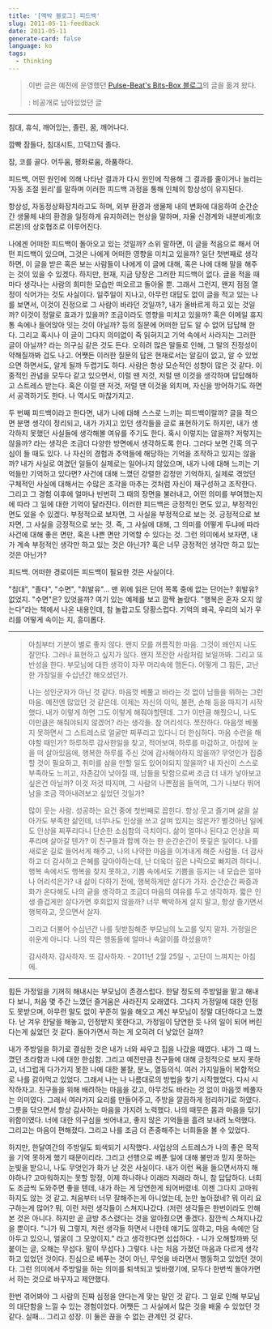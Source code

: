```yaml
---
title: '[맥박 블로그] 피드백'
slug: 2011-05-11-feedback
date: 2011-05-11
generate-card: false
language: ko
tags:
  - thinking
---
```


> 이번 글은 예전에 운영했던 [Pulse-Beat's Bits-Box 블로그](https://pulsebeat.tistory.com/)의 글을 옮겨 왔다.
>
> : 비공개로 남아있었던 글

---

침대, 휴식, 깨어있는, 졸린, 꿈, 깨어나다.

깜빡 잠들다, 침대시트, 끄덕끄덕 졸다.

잠, 코를 골다. 어두움, 평화로움, 하품하다.

피드백, 어떤 원인에 의해 나타난 결과가 다시 원인에 작용해 그 결과를 줄이거나 늘리는 '자동 조절 원리'를 말하며 이러한 피드백 과정을 통해 인체의 항상성이 유지된다.

항상성, 자동정상화장치라고도 하며, 외부 환경과 생물체 내의 변화에 대응하여 순간순간 생물체 내의 환경을 일정하게 유지하려는 현상을 말하며, 자율 신경계와 내분비계(호르몬)의 상호협조로 이루어진다.

나에겐 어떠한 피드백이 돌아오고 있는 것일까? 소위 말하면, 이 글을 적음으로 해서 어떤 피드백이 있으며, 그것은 나에게 어떠한 영향을 미치고 있을까? 일단 첫번째로 생각하면, 이 글을 받은 혹은 보는 사람들이 나에게 이 글에 대해, 혹은 나에 대해 말을 해주는 것이 있을 수 있겠다. 하지만, 현재, 지금 당장은 그러한 피드백이 없다. 글을 적을 때마다 생각나는 사람의 희미한 모습만 떠오르고 돌아올 뿐. 그래서 그런지, 왠지 점점 열정이 식어가는 것도 사실이다. 일주일이 지나고, 아무런 대답도 없이 글을 적고 있는 나를 보면서, 이것이 진정으로 그 사람이 바라던 것일까?, 내가 올바르게 하고 있는 것일까? 이것이 정말로 효과가 있을까? 조금이라도 영향을 미치고 있을까? 혹은 이메일 휴지통 속에나 들어앉아 잇는 것이 아닐까? 등의 질문에 어떠한 답도 알 수 없어 답답해 한다. 그리고 혹시나 이 글이 그다지 의미없이 죽 읽혀지고 기억 속에서 사라지는 그러한 글이 아닐까? 라는 의구심 같은 것도 든다. 오히려 많은 말들로 인해, 그 말의 진정성이 약해질까봐 겁도 나고. 어쨋든 이러한 질문의 답은 현재로서는 알길이 없고, 알 수 있었으면 하면서도, 알게 될까 두렵기도 하다. 사람은 항상 모순적인 성향이 많은 것 같다. 이중적인 관념을 모두다 같고 있으면서, 이럴 땐 저것, 저럴 땐 이것을 생각하며 답답해하고 스트레스 받는다. 혹은 이럴 땐 저것, 저럴 땐 이것을 외치며, 자신을 방어하기도 하면서 공격하기도 한다. 나 역시도 마찮가지고.

두 번째 피드백이라고 한다면, 내가 나에 대해 스스로 느끼는 피드백이랄까? 글을 적으면 분명 생각이 정리되고, 내가 가지고 있던 생각들을 글로 표현하기도 하지만, 내가 생각하지 못했던 사실들에 생각해볼 여유를 주기도 한다. 혹시 이렇지는 않을까? 저렇지는 않을까? 라는 생각은 조금더 다양한 방면에서 생각하도록 한다. 그러다 보면 간혹 의구심이 들 때도 있다. 나 자신의 경험과 추억들에 해당하는 기억을 조작하고 있지는 않을까? 내가 사실로 여겼던 일들이 실제로는 일어나지 않았으며, 내가 나에 대해 느끼는 기억들만 기억하고 있다면? 사건에 대해 느꼈던 강렬한 감정만 기억하지, 실제로 겪었던 구체적인 사실에 대해서는 수많은 조각을 마추는 것처럼 자신이 재구성하고 조작한다. 그리고 그 경험 이후에 얼마나 빈번히 그 때의 장면을 불러내고, 어떤 의미를 부여했는지에 따라 그 일에 대한 기억이 달라진다. 이러한 피드백은 긍정적인 면도 있고, 부정적인 면도 있을 수 있겠다. 부정적으로 보자면, 그 사실을 부정적으로 보는 것. 긍정적으로 보자면, 그 사실을 긍정적으로 보는 것. 즉, 그 사실에 대해, 그 의미를 어떻게 두냐에 따라 사건에 대해 좋은 면만, 혹은 나쁜 면만 기억할 수 있다는 것. 그런 의미에서 보자면, 내가 계속 부정적인 생각만 하고 있는 것은 아닌가? 혹은 너무 긍정적인 생각만 하고 있는 것은 아닌가?

피드백. 어떠한 경로이든 피드백이 필요한 것은 사실이다.

"침대", "졸다", "수면", "휘발유"... 맨 위에 읽은 단어 목록 중에 없는 단어는? 휘발유? 없었지. "수면"은? 있엇을까? 여기 있는 예제를 보고 깜짝 놀랐다. "행복은 혼자 오지 않는다"라는 책에서 나온 내용인데, 참 놀랍고도 당황스럽다. 기억의 왜곡, 우리의 뇌가 우리를 어떻게 속이는 지, 흥미롭다.

---

> 아침부터 기분이 별로 좋지 않다. 왠지 모를 꺼름직한 마음. 그것이 왜인지 나도 잘안다. 그러나 표현하고 싶지가 않다. 왠지 쪼잔한 사람처럼 보일까봐. 그리고 또 반성을 한다. 부모님에 대한 생각이 자꾸 머리속에 맴돈다. 어떻게 그 힘든, 고난한 가장일을 수십년간 해오셨던가.
>
> 나는 성인군자가 아닌 것 같다. 마음껏 베풀고 바라는 것 없이 남들을 위하는 그런 마음. 예전엔 많았던 것 같은데. 이제는 자신의 이익, 불편, 손해 등을 따지기 시작했다. 내가 이렇게 하면 그도 이렇게 해줘야할텐데. 그가 이만큼 해줬으니, 나도 이만큼은 해줘야되지 않겠어? 라는 생각들. 참 어리석다. 쪼잔하다. 마음껏 베풀지 못하면서 그 스트레스로 얼굴만 찌푸리고 있다니 더 한심하다. 마음 수련을 해야할 때인가? 하루하루 감사한일을 찾고, 적어보여, 하루를 마감하고, 아침에 눈을 떠 살아있음에, 행복한 하루를 주신 것에 감사해야하지 않을까? 무엇인가 집중할 것이 필요하고, 취미를 삼을 만할 일도 있어야되지 않을까? 내 자신이 스스로 부족하도 느끼고, 자존감이 낮아질 때, 남들을 탓함으로써 조금 더 내가 낳아보고 싶은건 아닐까? 이것 저것 따지며, 그 사람의 나쁜점을 들먹여, 그가 나보다 뛰어남을 조금 깍아내려보고 싶었던 것일가?
>
> 많이 웃는 사람. 성공하는 요건 중에 첫번째로 꼽힌다. 항상 웃고 즐기며 삶을 살아가도 부족한 삶인데, 너무나도 인상을 쓰고 살며 있지는 않은가? 별것아닌 일에도 인상을 찌푸리다니 단순한 소심함의 극치이다. 삶이 얼마나 된다고 인상을 찌푸리며 살아갈 텐가? 이 친구들과 함께 하는 한 순간순간이 뜻깊은 일이다. 나를 새로운 길로 들어서게 해주고, 나의 나약한 마음을 이겨내게 해준 사람들. 더 감사하고 더 감사하고 은혜를 갚아야하는데, 난 더욱더 깊은 나락으로 빠지려 하다니. 행복 속에서도 행복을 찾지 못하고, 기쁨 속에서도 기쁨을 등지는 내 모습은 얼마나 어리석은가? 내 삶이 다하기 전에, 행복하게만 살다가 가자. 순간순간 짜증과 화가 온다해도 나의 긑을 생각하고 조금더 마음의 여유를 두고 생각하자. 짧은 인생 즐겁게만 살다가면 후회없지 않을까? 너무 빡박하게 살지 말고, 항상 즐기면서 행복하고, 웃으면서 살자.
>
> 그리고 더불어 수십년간 나를 뒷받침해준 부모님의 노고를 잊지 말자. 가정일은 쉬운게 아니다. 나의 작은 행동들에 얼마나 속앓이를 하셨을까?
>
> 감사하자. 감사하자. 또 감사하자. - 2011년 2월 25일 -, 고단이 느껴지는 아침에.

---

힘든 가정일을 기꺼히 해내시는 부모님이 존경스럽다. 한달 정도의 주방일을 맡고 해내다 보니, 처음 몇 주간 느꼈던 즐거움은 사라진지 오래였다. 그다지 가정일에 대한 인정도 못받으며, 아무런 말도 없이 꾸준히 일을 해오고 계신 부모님이 정말 대단하다고 느꼈다. 난 겨우 한달을 해놓고, 인정받지 못한다고, 가정일이 당연한 듯 나의 일이 되어 버린다는게 싫었던 것 같다. 돌아가면서 하는 게 오히려 더 낳았던 걸까?

내가 주방일을 하기로 결심한 것은 내가 너와 싸우고 집을 나갔을 때였다. 내가 그 때 느꼈던 초라함과 나에 대한 한심함. 그리고 예전만큼 친구들에 대해 긍정적으로 보지 못하고, 너그럽게 다가가지 못한 나에 대한 불찰, 분노, 열등의식. 여러 가지일들이 복합적으로 나를 갉아먹고 있었다. 그래서 나는 나 나름대로의 방법을 찾기 시작했었다. 다시 시작하자고. 친구들을 위해 배려하는 마음을 갖고, 아무것도 바라는 것 없이 마음껏 베풀자는 의미였다. 그래서 여러가지 요리를 만들어주고, 주방을 깔끔하게 정리하기로 하였다. 그릇을 닦으면서 항상 감사하는 마음을 가지려 노력했다. 나의 때뭇은 몸과 마음을 닦기 위함이였다. 너에 대한 의구심을 씻어내고, 좋지 않은 기억들을 흘려 보내려 노력했다. 그리고는 마음이 편해졌다. 그리고 나를 조금 더 존중해주는 너희들을 볼 수 있었다.

하지만, 한달여간의 주방일도 퇴색되기 시작했다. 사업상의 스트레스가 나의 좋은 목적을 기억 못하게 했기 때문이리라. 그리고 선행으로 베푼 일에 대해 불만과 믿지 못하는 눈빛을 받으니, 나도 무엇인가 화가 난 것은 사실이다. 내가 이런 욕을 들으면서까지 해야하나? 고마워하지는 못할 망정, 이제 하나하나 이래라 저래라 하니, 참 답답하다. 너희도 조금씩 도와주면 좋을 텐데, 내가 하는 게 당연한게 되어버렸네. 이젠 그다지 고마워하지도 않는 것 같고. 처음부터 너무 잘해주는게 아니었는데, 눈만 높아졌네? 뭐 이리 요구하는게 많어? 뭐, 이런 저런 생각들이 스쳐지나갔다. (저런 생각들은 한번이라도 안해본 것은 아니다. 하지만 곧 금방 추스렸다는 것을 알아줬으면 좋겠다. 잠깐씩 스쳐지나갔을 뿐이다. "니가 뭐 그렇지, 저런 생각들 하면서 나한테 얘기도 않하고, 마음 속에만 담아두고 있으니, 얼굴이 그 모양이지." 라고 생각한다면 섭섭하다. - 니가 오해할까봐 덧붙이는 글, 오해는 무섭다. 말이 무섭다.) 그렇다. 나는 처음 가졌던 마음과 다르게 생각하고 있었던 것이다. 진심으로 베푸는 것이 아닌, 무엇을 바라면서 행동하고 있었던 것이다. 그런 의미에서 주방일을 하는 의미를 퇴색되고 빛바랬기에, 모두다 한번씩 돌아가면서 하는 것으로 바꾸자고 제안했다.

한번 겪어봐야 그 사람의 진짜 심정을 안다는게 맞는 말인 것 같다. 그 일로 인해 부모님의 대단함을 느낄 수 있는 경험이었다. 어쨋든 그 사실에서 많은 것을 배울 수 있었던 것 같다. 실패... 그리고 성장. 이 둘은 끊을 수 없는 관계인 것 같다.
